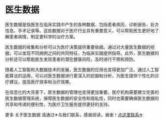 # 医生数据

医生数据是指医生在临床实践中产生的各种数据，包括患者病历、诊断报告、处方信息、手术记录等。这些数据对于医疗行业具有重要意义，可以帮助医生更好地了解患者病情，制定更科学的治疗方案。

医生数据的收集和分析可以为医疗决策提供重要依据。通过对大量医生数据的挖掘，可以发现不同病例之间的共同特征，为临床实践提供指导。此外，医生数据的分析还可以帮助医生发现患者的潜在健康风险，及时进行干预和预防。

随着人工智能和大数据技术的发展，医生数据的应用也变得更加广泛。通过人工智能算法的运用，可以对医生数据进行更深入的挖掘和分析，为医生提供个性化的诊疗建议，提高医疗效率和治疗效果。

在信息化的大背景下，医生数据的管理也变得更加重要。医疗机构需要建立完善的医生数据管理系统，保障医生数据的安全性和隐私性，同时也需要确保医生数据的共享和传递的便利性，为医疗卫生服务提供更好的支持。

更多 关于医生数据 请通过✈与我们联系，感谢阅读，谢谢！[点这里联系✈](https://ss.k02.cc)